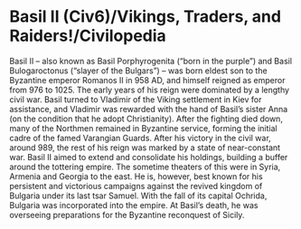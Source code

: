 # Basil II (Civ6)/Vikings, Traders, and Raiders!/Civilopedia

Basil II – also known as Basil Porphyrogenita (“born in the purple”) and Basil Bulogaroctonus (“slayer of the Bulgars”) – was born eldest son to the Byzantine emperor Romanos II in 958 AD, and himself reigned as emperor from 976 to 1025. The early years of his reign were dominated by a lengthy civil war. Basil turned to Vladimir of the Viking settlement in Kiev for assistance, and Vladimir was rewarded with the hand of Basil’s sister Anna (on the condition that he adopt Christianity). After the fighting died down, many of the Northmen remained in Byzantine service, forming the initial cadre of the famed Varangian Guards.
After his victory in the civil war, around 989, the rest of his reign was marked by a state of near-constant war. Basil II aimed to extend and consolidate his holdings, building a buffer around the tottering empire. The sometime theaters of this were in Syria, Armenia and Georgia to the east. He is, however, best known for his persistent and victorious campaigns against the revived kingdom of Bulgaria under its last tsar Samuel. With the fall of its capital Ochrida, Bulgaria was incorporated into the empire. At Basil’s death, he was overseeing preparations for the Byzantine reconquest of Sicily.